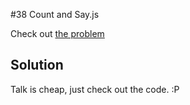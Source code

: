 #38 Count and Say.js

Check out [the problem](https://leetcode.com/problems/count-and-say/)

## Solution

Talk is cheap, just check out the code. :P